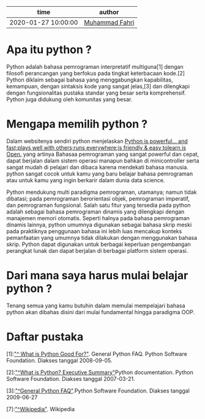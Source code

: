time | author
-|-
2020-01-27 10:00:00 | [Muhammad Fahri](https://github.com/gh0zialfat1h)

# Apa itu python ?
Python adalah bahasa pemrograman interpretatif multiguna[1] dengan filosofi perancangan yang berfokus pada tingkat keterbacaan kode.[2] Python diklaim sebagai bahasa yang menggabungkan kapabilitas, kemampuan, dengan sintaksis kode yang sangat jelas,[3] dan dilengkapi dengan fungsionalitas pustaka standar yang besar serta komprehensif. Python juga didukung oleh komunitas yang besar.

# Mengapa memilih python ?
Dalam websitenya sendiri python menjelaskan [Python is powerful... and fast;plays well with others;runs everywhere;is friendly & easy tolearn is Open.](https://www.python.org/about/) yang artinya Bahasaa pemrograman yang sangat powerful dan cepat, dapat berjalan dalam sistem operasi manapun bahkan di minicontroller serta sangat mudah di pelajari dan dibaca karena mendekati bahasa manusia. python sangat cocok untuk kamu yang baru belajar bahasa pemrograman atau untuk kamu yang ingin berkarir dalam dunia data science. 

Python mendukung multi paradigma pemrograman, utamanya; namun tidak dibatasi; pada pemrograman berorientasi objek, pemrograman imperatif, dan pemrograman fungsional. Salah satu fitur yang tersedia pada python adalah sebagai bahasa pemrograman dinamis yang dilengkapi dengan manajemen memori otomatis. Seperti halnya pada bahasa pemrograman dinamis lainnya, python umumnya digunakan sebagai bahasa skrip meski pada praktiknya penggunaan bahasa ini lebih luas mencakup konteks pemanfaatan yang umumnya tidak dilakukan dengan menggunakan bahasa skrip. Python dapat digunakan untuk berbagai keperluan pengembangan perangkat lunak dan dapat berjalan di berbagai platform sistem operasi.

# Dari mana saya harus mulai belajar python ?
Tenang semua yang kamu butuhin dalam memulai mempelajari bahasa python akan dibahas disini dari mulai fundamental hingga paradigma OOP.

# Daftar pustaka
[1]:["^ What is Python Good For?"](https://docs.python.org/3/faq/general.html#what-is-python-good-for). General Python FAQ. Python Software Foundation. Diakses tanggal 2008-09-05.


[2]:["^What is Python? Executive Summary"](https://www.python.org/doc/essays/blurb/)Python documentation. Python Software Foundation. Diakses tanggal 2007-03-21.


[3]:["^General Python FAQ"](https://docs.python.org/3/faq/general.html#what-is-python).Python Software Foundation. Diakses tanggal 2009-06-27


[7]:["^Wikipedia"](https://id.wikipedia.org/). Wikipedia
